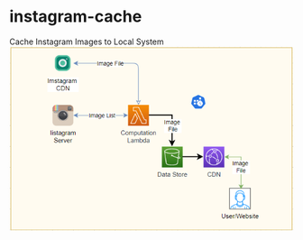 # instagram-cache
Cache Instagram Images to Local System
![Architecture Diagram](https://github.com/manuabhijit/instagram-cache/blob/main/instagram-caching-arch-diagram.png)
